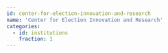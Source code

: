 ```yaml
---
id: center-for-election-innovation-and-research
name: 'Center for Election Innovation and Research'
categories:
  - id: institutions
    fraction: 1
---
```

